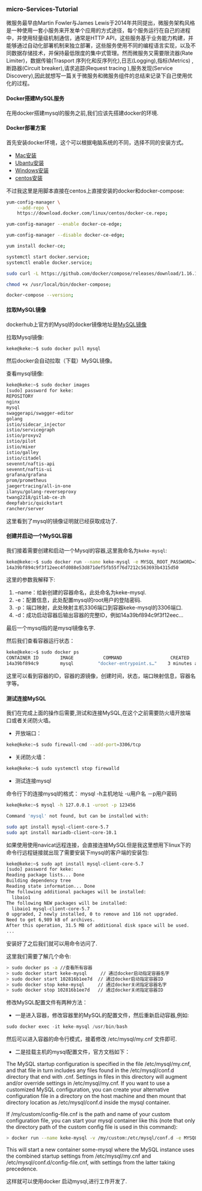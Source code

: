 ### micro-Services-Tutorial

 微服务最早由Martin Fowler与James Lewis于2014年共同提出，微服务架构风格是一种使用一套小服务来开发单个应用的方式途径，每个服务运行在自己的进程中，并使用轻量级机制通信，通常是HTTP API，这些服务基于业务能力构建，并能够通过自动化部署机制来独立部署，这些服务使用不同的编程语言实现，以及不同数据存储技术，并保持最低限度的集中式管理。然而微服务又需要限流器(Rate Limiter)，数据传输(Trasport 序列化和反序列化),日志(Logging),指标(Metrics)
,断路器(Circuit breaker),请求追踪(Request tracing ),服务发现(Service Discovery),因此就想写一篇关于微服务和微服务组件的总结来记录下自己使用优化的过程。

#### Docker搭建MySQL服务

在用docker搭建mysql的服务之前,我们应该先搭建docker的环境.

#### Docker部署方案
首先安装docker环境，这个可以根据电脑系统的不同，选择不同的安装方式。

* [Mac安装](https://docs.docker.com/docker-for-mac/install/)
* [Ubantu安装](https://docs.docker.com/install/linux/docker-ce/ubuntu/)
* [Windows安装](https://docs.docker.com/docker-for-windows/install/)
* [centos安装](https://docs.docker.com/install/linux/docker-ce/centos/)

不过我这里是用脚本直接在centos上直接安装的docker和docker-compose:

```bash
yum-config-manager \
    --add-repo \
    https://download.docker.com/linux/centos/docker-ce.repo;

yum-config-manager --enable docker-ce-edge;

yum-config-manager --disable docker-ce-edge;

yum install docker-ce;

systemctl start docker.service;
systemctl enable docker.service;

sudo curl -L https://github.com/docker/compose/releases/download/1.16.1/docker-compose-`uname -s`-`uname -m` -o /usr/local/bin/docker-compose

chmod +x /usr/local/bin/docker-compose;

docker-compose --version;
```

#### 拉取MySQL镜像

dockerhub上官方的Mysql的docker镜像地址是[MySQL镜像](https://hub.docker.com/_/mysql/)

拉取Mysql镜像:
```bash
keke@keke:~$ sudo docker pull mysql
```
然后docker会自动拉取（下载）MySQL镜像。


查看mysql镜像:
```bash
keke@keke:~$ sudo docker images
[sudo] password for keke: 
REPOSITORY                                                                        TAG                 IMAGE ID            CREATED             SIZE
nginx                                                                             latest              f09fe80eb0e7        2 weeks ago         109MB
mysql                                                                             latest              102816b1ee7d        7 weeks ago         486MB
swaggerapi/swagger-editor                                                         latest              ce92a00e04e0        2 months ago        25.1MB
golang                                                                            latest              df6ac9d1bf64        3 months ago        774MB
istio/sidecar_injector                                                            1.0.3               28566ab23a5e        3 months ago        52.9MB
istio/servicegraph                                                                1.0.3               9b59e0d33634        3 months ago        16.5MB
istio/proxyv2                                                                     1.0.3               1e17987a8fb1        3 months ago        380MB
istio/pilot                                                                       1.0.3               0bd1826a4f80        3 months ago        313MB
istio/mixer                                                                       1.0.3               4346c3b95252        3 months ago        70MB
istio/galley                                                                      1.0.3               9942f13ad863        3 months ago        73.1MB
istio/citadel                                                                     1.0.3               e3ef8f36fcbe        3 months ago        56.1MB
sevennt/naftis-api                                                                latest              7507589c7b39        4 months ago        54.8MB
sevennt/naftis-ui                                                                 latest              a3672553aafe        4 months ago        115MB
grafana/grafana                                                                   5.2.3               17a5ba3b1216        6 months ago        245MB
prom/prometheus                                                                   v2.3.1              b82ef1f3aa07        8 months ago        119MB
jaegertracing/all-in-one                                                          1.5                 93f16463fee4        8 months ago        48.4MB
ilanyu/golang-reverseproxy                                                        latest              a2714f84f679        10 months ago       7.33MB
twang2218/gitlab-ce-zh                                                            10.6.2              a5afec57b2c3        10 months ago       1.62GB
deepfabric/quickstart                                                             latest              0a7d2afd492a        12 months ago       806MB
rancher/server                                                                    v1.6.14             d63b9b4bd205        13 months ago       1.08GB
```
这里看到了mysql的镜像证明就已经获取成功了.

#### 创建并启动一个MySQL容器

我们接着需要创建和启动一个Mysql的容器,这里我命名为`keke-mysql`:
```bash
keke@keke:~$ sudo docker run --name keke-mysql -e MYSQL_ROOT_PASSWORD=123456 -p 3306:3306 -d mysql
14a39bf894c9f3f12eec4fd088e53d871def5fb55f76d7212c563693b4315d50
```
这里的参数我解释下:
1. –name：给新创建的容器命名，此处命名为keke-mysql.
2. -e：配置信息，此处配置mysql的root用户的登陆密码.
3. -p：端口映射，此处映射主机3306端口到容器keke-mysql的3306端口.
4. -d：成功启动容器后输出容器的完整ID，例如14a39bf894c9f3f12eec...

最后一个mysql指的是mysql镜像名字.

 然后我们查看容器运行状态：
 ```bash
 keke@keke:~$ sudo docker ps
CONTAINER ID        IMAGE           COMMAND                  CREATED             STATUS               PORTS                                     NAMES
14a39bf894c9        mysql         "docker-entrypoint.s…"    3 minutes ago       Up 3 minutes    0.0.0.0:3306->3306/tcp, 33060/tcp         keke-mysql
 ```
 这里可以看到容器的ID，容器的源镜像，创建时间，状态，端口映射信息，容器名字等。
 
 #### 测试连接MySQL
 
 我们在完成上面的操作后需要,测试和连接MySQL,在这个之前需要防火墙开放端口或者关闭防火墙。
 
 * 开放端口：
 ```bash
 keke@keke:~$ sudo firewall-cmd --add-port=3306/tcp
 ```
 * 关闭防火墙：
 ```bash
 keke@keke:~$ sudo systemctl stop firewalld
 ```
 * 测试连接mysql
 
命令行下的连接mysql的格式： mysql -h主机地址 -u用户名 －p用户密码 
 ```bash
 keke@keke:~$ mysql -h 127.0.0.1 -uroot -p 123456
 
Command 'mysql' not found, but can be installed with:

sudo apt install mysql-client-core-5.7   
sudo apt install mariadb-client-core-10.1
 ```
如果使用使用navicat远程连接，会直接连接MySQL但是我这里想用下linux下的命令行远程链接就出现了需要安装下mysql的客户端的安装包:
```bash
keke@keke:~$ sudo apt install mysql-client-core-5.7
[sudo] password for keke: 
Reading package lists... Done
Building dependency tree       
Reading state information... Done
The following additional packages will be installed:
  libaio1
The following NEW packages will be installed:
  libaio1 mysql-client-core-5.7
0 upgraded, 2 newly installed, 0 to remove and 116 not upgraded.
Need to get 6,989 kB of archives.
After this operation, 31.5 MB of additional disk space will be used.
... 
```
安装好了之后我们就可以用命令访问了.

这里我们需要了解几个命令:

```bash
> sudo docker ps -a //查看所有容器
> sudo docker start keke-mysql     // 通过docker启动指定容器名字
> sudo docker start 102816b1ee7d  // 通过docker启动指定容器ID
> sudo docker stop keke-mysql     // 通过docker关闭指定容器名字
> sudo docker stop 102816b1ee7d   // 通过docker关闭指定容器ID
```
修改MySQL配置文件有两种方法：

* 一是进入容器，修改容器里的MySQL的配置文件，然后重新启动容器,例如:
```go
sudo docker exec -it keke-mysql /usr/bin/bash
```
然后可以进入容器的命令行模式，接着修改 /etc/mysql/my.cnf 文件即可.

* 二是挂载主机的mysql配置文件，官方文档如下：

The MySQL startup configuration is specified in the file /etc/mysql/my.cnf, and that file in turn includes any files found in the /etc/mysql/conf.d directory that end with .cnf. Settings in files in this directory will augment and/or override settings in /etc/mysql/my.cnf. If you want to use a customized MySQL configuration, you can create your alternative configuration file in a directory on the host machine and then mount that directory location as /etc/mysql/conf.d inside the mysql container.

If /my/custom/config-file.cnf is the path and name of your custom configuration file, you can start your mysql container like this (note that only the directory path of the custom config file is used in this command):
```bash
> docker run --name keke-mysql -v /my/custom:/etc/mysql/conf.d -e MYSQL_ROOT_PASSWORD=123456 -d mysql:tag
```
This will start a new container some-mysql where the MySQL instance uses the combined startup settings from /etc/mysql/my.cnf and /etc/mysql/conf.d/config-file.cnf, with settings from the latter taking precedence.

这样就可以使用docker 启动mysql,进行工作开发了.
